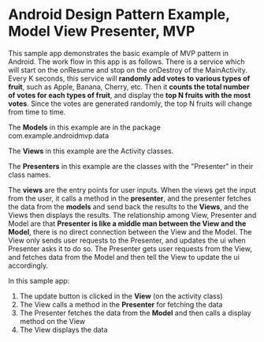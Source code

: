 # Android Design Pattern Example, Model View Presenter, MVP

This sample app demonstrates the basic example of MVP pattern in Android. The work flow in this app is as follows.
There is a service which will start on the onResume and stop on the onDestroy of the MainActivity. Every K seconds, this service will **randomly add votes to various types of fruit**, such as Apple, Banana, Cherry, etc. Then it **counts the total number of votes for each types of fruit**, and display the **top N fruits with the most votes**. Since the votes are generated randomly, the top N fruits will change from time to time. 


The **Models** in this example are in the package com.example.androidmvp.data

The **Views** in this example are the Activity classes.

The **Presenters** in this example are the classes with the "Presenter" in their class names.

The **views** are the entry points for user inputs. When the views get the input from the user, it calls a method in the **presenter**, and the presenter fetches the data from the **models** and send back the results to the **Views**, and the Views then displays the results. The relationship among View, Presenter and Model are that **Presenter is like a middle man between the View and the Model**, there is no direct connection between the View and the Model. The View only sends user requests to the Presenter, and updates the ui when Presenter asks it to do so. The Presenter gets user requests from the View, and fetches data from the Model and then tell the View to update the ui accordingly.


In this sample app:
1. The update button is clicked in the **View** (on the activity class)
2. The View calls a method in the **Presenter** for fetching the data
3. The Presenter fetches the data from the **Model** and then calls a display method on the View
4. The View displays the data



